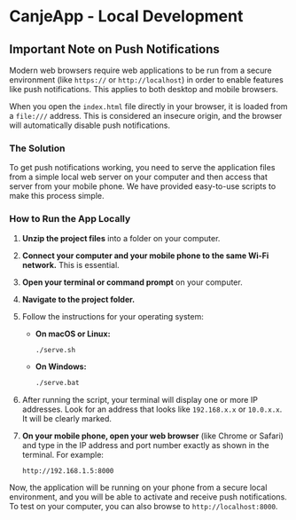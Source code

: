 # CanjeApp - Local Development

## Important Note on Push Notifications

Modern web browsers require web applications to be run from a secure environment (like `https://` or `http://localhost`) in order to enable features like push notifications. This applies to both desktop and mobile browsers.

When you open the `index.html` file directly in your browser, it is loaded from a `file:///` address. This is considered an insecure origin, and the browser will automatically disable push notifications.

### The Solution

To get push notifications working, you need to serve the application files from a simple local web server on your computer and then access that server from your mobile phone. We have provided easy-to-use scripts to make this process simple.

### How to Run the App Locally

1.  **Unzip the project files** into a folder on your computer.
2.  **Connect your computer and your mobile phone to the same Wi-Fi network.** This is essential.
3.  **Open your terminal or command prompt** on your computer.
4.  **Navigate to the project folder.**
5.  Follow the instructions for your operating system:

    *   **On macOS or Linux:**
        ```bash
        ./serve.sh
        ```

    *   **On Windows:**
        ```bash
        ./serve.bat
        ```

6.  After running the script, your terminal will display one or more IP addresses. Look for an address that looks like `192.168.x.x` or `10.0.x.x`. It will be clearly marked.

7.  **On your mobile phone, open your web browser** (like Chrome or Safari) and type in the IP address and port number exactly as shown in the terminal. For example:
    ```
    http://192.168.1.5:8000
    ```

Now, the application will be running on your phone from a secure local environment, and you will be able to activate and receive push notifications. To test on your computer, you can also browse to `http://localhost:8000`.
